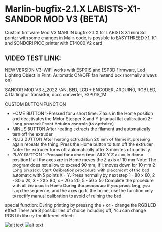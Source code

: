 # Marlin-bugfix-2.1.X LABISTS-X1-SANDOR MOD V3 (BETA)

Custom firmware Mod V3 MARLIN bugfix-2.1.X for LABISTS X1 mini 3d printer  with some changes in Malin code,  is possible to  EASYTHREED X1, K1 and SONDORI PICO printer with  ET4000 V2 card

VIDEO TEST LINK:
---------------

NEW VERSION V3: WiFi works with ESP01S and ESP3D Firmware, Led Lighting Object in Print, Automatic ON/OFF fan hotend box (normally always on)

SANDOR MOD V3 8_2022
FAN, BED, LCD + ENCODER, ARDUINO, RGB LED, 4 Darlington transistor, dcdc converter, ESP01S_1M

CUSTOM BUTTON FUNCTION

- HOME BUTTON
1-Pressed for a short time:
Z axis in the Home position and deactivates the Motor Stepper X and Y (manual flat calibration)
2-Long pressed:
Reset Arduino controls (to optimize) 
- MINUS BUTTON
After heating extracts the filament and automatically turn off the extruder
- PLUS BUTTON
After heating extrudation 20 mm of filament, pressing again repeats the thing. Press the Home button to turn off the extruder
Note: the extruder turns off automatically after 3 minutes of inactivity.
- PLAY BUTTON
1-Pressed for a short time:
All X Y Z axles in Home position
If all the axes are in Home moves the Z axis of 10 mm
Note: The program does not allow to exceed 90 mm, if it moves down for 10 mm
2-Long pressed:
Start Calibration procedure with placement of the bed automatic with 5 points X - Y.
Press normally by next step 1 - 80 x 80, 2 - 80 x 20, 3 - 20 x 80, 4 - 20 x 20, 5 - 50 x 50
Complete the procedure with all the axes in Home
During the procedure if you press long, you stop the sequence, and the axes go to the home, 
use the function only to rectify manual calibration to avoid of ruining the bed

special function:
During printing by pressing the + or - change the RGB LED effect
There are 8 possibilities of choice including off, You can change RGB.Lib library for different effects

![alt text](https://github.com/sandor-ino/MARLIN-2.0.8-LABISTS-X1-SANDOR-MOD/blob/SANDOR-MOD-V3/PINOUT%20sandor%20mod%20v3.jpg)
![alt text](https://github.com/sandor-ino/MARLIN-2.0.8-LABISTS-X1-SANDOR-MOD/blob/SANDOR-MOD-V3/ESP01S%20SETUP%20PINOUT.jpg)

